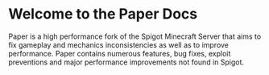 # Welcome to the Paper Docs

Paper is a high performance fork of the Spigot Minecraft Server that aims to fix gameplay and
mechanics inconsistencies as well as to improve performance. Paper contains numerous features, bug
fixes, exploit preventions and major performance improvements not found in Spigot.
